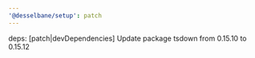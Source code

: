 ```yaml
---
'@desselbane/setup': patch
---
```


deps: [patch|devDependencies] Update package tsdown from 0.15.10 to 0.15.12
